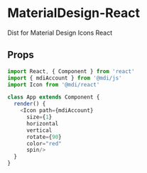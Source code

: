# MaterialDesign-React

Dist for Material Design Icons React

## Props

```javascript
import React, { Component } from 'react'
import { mdiAccount } from '@mdi/js'
import Icon from '@mdi/react'

class App extends Component {
  render() {
    <Icon path={mdiAccount}
      size={1}
      horizontal
      vertical
      rotate={90}
      color="red"
      spin/>
  }
} 
```
